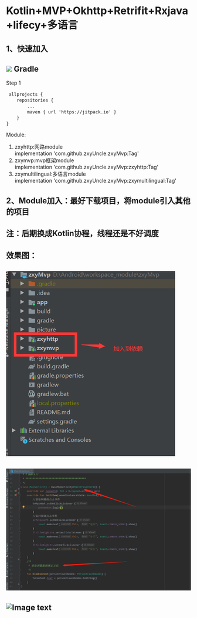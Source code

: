 # Kotlin+MVP+Okhttp+Retrifit+Rxjava+lifecy+多语言
1、快速加入      
-----
[![](https://jitpack.io/v/zxyUncle/zxyMvp.svg)](https://jitpack.io/#zxyUncle/zxyMvp)
Gradle
-----
Step 1


     allprojects {
		repositories {
			...
			maven { url 'https://jitpack.io' }
		}
	}
      
Module:                 
 1. zxyhttp:网路module           
    implementation 'com.github.zxyUncle:zxyMvp:Tag'  
 2. zxymvp:mvp框架module           
    implementation 'com.github.zxyUncle.zxyMvp:zxyhttp:Tag'    
 3. zxymultilingual:多语言module            
implementation 'com.github.zxyUncle.zxyMvp:zxymultilingual:Tag'
             
2、Module加入：最好下载项目，将module引入其他的项目  
-----
注：后期换成Kotlin协程，线程还是不好调度      
-----   
效果图：           
-----   
![Image text](https://github.com/zxyUncle/zxyMvp/blob/master/picture/aaa.png)     
-----   
![Image text](https://github.com/zxyUncle/zxyMvp/blob/master/picture/bbb.png)     
-----   
![Image text](https://github.com/zxyUncle/zxyMvp/blob/master/picture/mvp.gif)   
-----    

